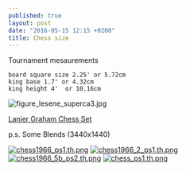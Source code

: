 ```yaml
---
published: true
layout: post
date: "2016-05-15 12:15 +0200"
title: Chess size
---
```

Tournament mesaurements

    board square size 2.25' or 5.72cm
    king base 1.7' or 4.32cm
    king height 4'  or 10.16cm

![figure_lesene_superca3.jpg]({{site.baseurl}}/media/figure_lesene_superca3.jpg)

[Lanier Graham Chess Set](http://www.chesssetsproject.com/ratings/wood-chess-sets/lanier-graham-chess-set/)

p.s. Some Blends (3440x1440)

[![chess1966_ps1.th.png](https://cdn.scrot.moe/images/2016/05/15/chess1966_ps1.th.png)](https://cdn.scrot.moe/images/2016/05/15/chess1966_ps1.png)
[![chess1966_2_ps1.th.png](https://cdn.scrot.moe/images/2016/05/15/chess1966_2_ps1.th.png)](https://cdn.scrot.moe/images/2016/05/15/chess1966_2_ps1.png)
[![chess1966_5b_ps2.th.png](https://cdn.scrot.moe/images/2016/05/15/chess1966_5b_ps2.th.png)](https://cdn.scrot.moe/images/2016/05/15/chess1966_5b_ps2.png)
[![chess_ps1.th.png](https://cdn.scrot.moe/images/2016/05/17/chess_ps1.th.png)](https://cdn.scrot.moe/images/2016/05/17/chess_ps1.png)
